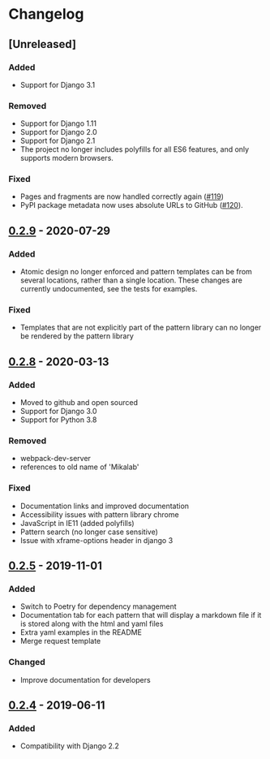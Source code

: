 # Changelog

## [Unreleased]

### Added
- Support for Django 3.1

### Removed
- Support for Django 1.11
- Support for Django 2.0
- Support for Django 2.1
- The project no longer includes polyfills for all ES6 features, and only supports modern browsers.

### Fixed

- Pages and fragments are now handled correctly again ([#119](https://github.com/torchbox/django-pattern-library/issues/119))
- PyPI package metadata now uses absolute URLs to GitHub ([#120](https://github.com/torchbox/django-pattern-library/issues/120)).

## [0.2.9] - 2020-07-29

### Added
- Atomic design no longer enforced and pattern templates can be from several locations, rather than a single location.
  These changes are currently undocumented, see the tests for examples.

### Fixed
- Templates that are not explicitly part of the pattern library can no longer be rendered by the pattern library

## [0.2.8] - 2020-03-13

### Added
- Moved to github and open sourced
- Support for Django 3.0
- Support for Python 3.8

### Removed
- webpack-dev-server
- references to old name of 'Mikalab'

### Fixed
- Documentation links and improved documentation
- Accessibility issues with pattern library chrome
- JavaScript in IE11 (added polyfills)
- Pattern search (no longer case sensitive)
- Issue with xframe-options header in django 3

## [0.2.5] - 2019-11-01

### Added
- Switch to Poetry for dependency management
- Documentation tab for each pattern that will display a markdown file if it is stored along with the html and yaml files
- Extra yaml examples in the README
- Merge request template

### Changed
- Improve documentation for developers

## [0.2.4] - 2019-06-11

### Added
- Compatibility with Django 2.2

[0.2.9]: https://github.com/torchbox/django-pattern-library/releases/tag/v0.2.9
[0.2.8]: https://github.com/torchbox/django-pattern-library/releases/tag/v0.2.8
[0.2.5]: https://github.com/torchbox/django-pattern-library/releases/tag/v0.2.5
[0.2.4]: https://github.com/torchbox/django-pattern-library/releases/tag/v0.2.4
